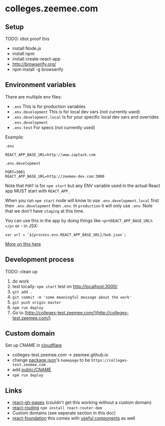 # colleges.zeemee.com

## Setup

TODO: idiot proof this

* install Node.js
* install npm
* install create-react-app
* http://browserify.org/
* npm install -g browserify

## Environment variables

There are multiple env files:

* `.env` This is for production variables
* `.env.development` This is for local dev vars (not currently used)
* `.env.development.local` Is for your specific local dev vars and overrides `.env.development`
* `.env.test` For specs (not currently used)

Example:

`.env`

```
REACT_APP_BASE_URL=http://www.zaptack.com
```

`.env.development`

```
PORT=3001
REACT_APP_BASE_URL=http://zeemee-dev.com:3000
```

Note that `PORT` is for `npm start` but any ENV variable used in the actual React app MUST start with `REACT_APP_`

When you run `npm start` node will know to use `.env.development.local` first then `.env.development` then `.env`. In `production` it will only use `.env`. Note that we don't have `staging` at this time.

You can use this in the app by doing things like `<p>%REACT_APP_BASE_URL%</p>` or - in JSX:

```
var url = `${process.env.REACT_APP_BASE_URL}/bob.json`;
```

[More on this here](https://create-react-app.dev/docs/adding-custom-environment-variables/)

## Development process

TODO: clean up

1. do work
2. test locally: `npm start` test on [http://localhost:3000/](http://localhost:3000/)
3. `git add .`
4. `git commit -m 'some meaningful message about the work'`
5. `git push origin master`
6. `npm run deploy`
7. Go to [http://colleges-test.zeemee.com/](http://colleges-test.zeemee.com/)

## Custom domain

Set up CNAME in [cloudflare](https://www.cloudflare.com/)

* colleges-test.zeemee.com -> zeemee.github.io
* change [package.json](https://github.com/zeemee/zeemee-colleges/blob/master/package.json)'s `homepage` to be `https://colleges-test.zeemee.com`
* add [public/CNAME](https://github.com/zeemee/zeemee-colleges/blob/master/public/CNAME)
* `npm run deploy`

## Links

* [react-gh-pages](https://github.com/gitname/react-gh-pages) (couldn't get this working without a custom domain)
* [react-routing](https://reactrouter.com/web/guides/quick-start) `npm install react-router-dom`
* Custom domains (see seperate section in this doc)
* [react-foundation](https://github.com/digiaonline/react-foundation) this comes with [useful components](https://github.com/digiaonline/react-foundation/tree/master/src/components) as well
